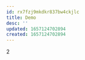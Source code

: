 ```yaml
---
id: rx7fzj9mkdkr837bw4ckjlc
title: Demo
desc: ''
updated: 1657124702894
created: 1657124702894
---
```


2
